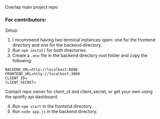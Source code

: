 Overlap main project repo

### For contributors:
Setup:
1. I recommend having two terminal instances open: one for the frontend directory and one for the backend directory.
2. Run `npm install` for both directories.
3. Create a `.env` file in the backend directory root folder and copy the following:
```
BACKEND_URL=http://localhost:8888
FRONTEND_URL=http://localhost:3000
CLIENT_ID=
CLIENT_SECRET=
```
Contact repo owner for client_id and client_secret, or get your own using the spotify api dashboard.

4. Run `npm start` in the frontend directory.
5. Run `node app.js` in the backend directory.
